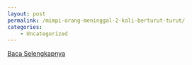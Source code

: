 ```yaml
---
layout: post
permalink: /mimpi-orang-meninggal-2-kali-berturut-turut/
categories:
    - Uncategorized
---
```


[Baca Selengkapnya](/07)